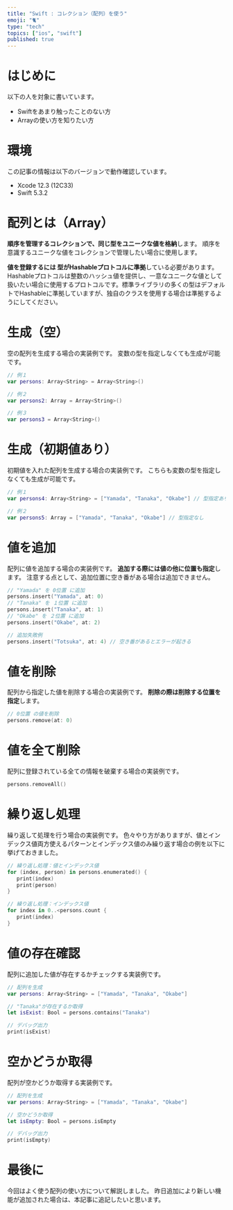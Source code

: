 ```yaml
---
title: "Swift : コレクション（配列）を使う"
emoji: "🐈"
type: "tech"
topics: ["ios", "swift"]
published: true
---
```


# はじめに
以下の人を対象に書いています。
- Swiftをあまり触ったことのない方
- Arrayの使い方を知りたい方

# 環境
この記事の情報は以下のバージョンで動作確認しています。
- Xcode 12.3 (12C33)
- Swift 5.3.2

# 配列とは（Array）
**順序を管理するコレクションで、同じ型をユニークな値を格納**します。
順序を意識するユニークな値をコレクションで管理したい場合に使用します。

**値を登録するには 型がHashableプロトコルに準拠**している必要があります。Hashableプロトコルは整数のハッシュ値を提供し、一意なユニークな値として扱いたい場合に使用するプロトコルです。標準ライブラリの多くの型はデフォルトでHashableに準拠していますが、独自のクラスを使用する場合は準拠するようにしてください。

# 生成（空）
空の配列を生成する場合の実装例です。
変数の型を指定しなくても生成が可能です。
```swift
// 例１
var persons: Array<String> = Array<String>()

// 例２
var persons2: Array = Array<String>()

// 例３
var persons3 = Array<String>()
```

# 生成（初期値あり）
初期値を入れた配列を生成する場合の実装例です。
こちらも変数の型を指定しなくても生成が可能です。
```swift
// 例１
var persons4: Array<String> = ["Yamada", "Tanaka", "Okabe"] // 型指定あり

// 例２
var persons5: Array = ["Yamada", "Tanaka", "Okabe"] // 型指定なし
```

# 値を追加
配列に値を追加する場合の実装例です。
**追加する際には値の他に位置も指定**します。
注意する点として、追加位置に空き番がある場合は追加できません。
```swift
// "Yamada" を 0位置 に追加
persons.insert("Yamada", at: 0)
// "Tanaka" を １位置 に追加
persons.insert("Tanaka", at: 1)
// "Okabe" を ２位置 に追加
persons.insert("Okabe", at: 2)

// 追加失敗例
persons.insert("Totsuka", at: 4) // 空き番があるとエラーが起きる
```

# 値を削除
配列から指定した値を削除する場合の実装例です。
**削除の際は削除する位置を指定**します。
```swift
// 0位置 の値を削除
persons.remove(at: 0)
```

# 値を全て削除
配列に登録されている全ての情報を破棄する場合の実装例です。
```swift
persons.removeAll()
```

# 繰り返し処理
繰り返して処理を行う場合の実装例です。
色々やり方がありますが、値とインデックス値両方使えるパターンとインデックス値のみ繰り返す場合の例を以下に挙げておきました。
```swift
// 繰り返し処理：値とインデックス値
for (index, person) in persons.enumerated() {
   print(index)
   print(person)
}

// 繰り返し処理：インデックス値
for index in 0..<persons.count {
   print(index)
}
```

# 値の存在確認
配列に追加した値が存在するかチェックする実装例です。
```swift
// 配列を生成
var persons: Array<String> = ["Yamada", "Tanaka", "Okabe"]

// "Tanaka"が存在するか取得
let isExist: Bool = persons.contains("Tanaka")

// デバッグ出力
print(isExist)
```

# 空かどうか取得
配列が空かどうか取得する実装例です。
```swift
// 配列を生成
var persons: Array<String> = ["Yamada", "Tanaka", "Okabe"]

// 空かどうか取得
let isEmpty: Bool = persons.isEmpty

// デバッグ出力
print(isEmpty)
```

# 最後に
今回はよく使う配列の使い方について解説しました。
昨日追加により新しい機能が追加された場合は、本記事に追記したいと思います。